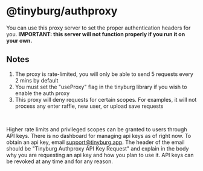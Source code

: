 # @tinyburg/authproxy

You can use this proxy server to set the proper authentication headers for you. **IMPORTANT: this server will not function properly if you run it on your own.**

## Notes

1. The proxy is rate-limited, you will only be able to send 5 requests every 2 mins by default
2. You must set the "useProxy" flag in the tinyburg library if you wish to enable the auth proxy
3. This proxy will deny requests for certain scopes. For examples, it will not process any enter raffle, new user, or upload save requests

<br>

Higher rate limits and privileged scopes can be granted to users through API keys. There is no dashboard for managing api keys as of right now. To obtain an api key, email <support@tinyburg.app>. The header of the email should be "Tinyburg Authproxy API Key Request" and explain in the body why you are requesting an api key and how you plan to use it. API keys can be revoked at any time and for any reason.

